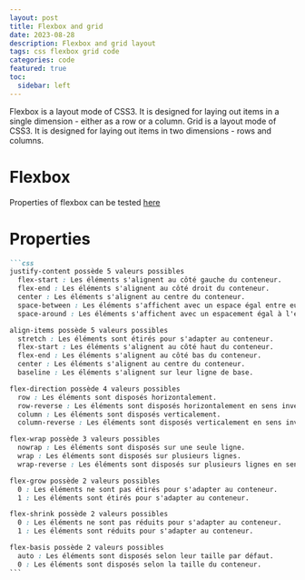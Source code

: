 ```yaml
---
layout: post
title: Flexbox and grid
date: 2023-08-28
description: Flexbox and grid layout
tags: css flexbox grid code
categories: code
featured: true
toc:
  sidebar: left
---
```


Flexbox is a layout mode of CSS3. It is designed for laying out items in a single dimension - either as a row or a column.
Grid is a layout mode of CSS3. It is designed for laying out items in two dimensions - rows and columns.

# Flexbox

Properties of flexbox can be tested [here](https://developer.mozilla.org/fr/docs/Learn/CSS/CSS_layout/Flexbox_skills)


# Properties

````markdown
```css
justify-content possède 5 valeurs possibles
  flex-start : Les éléments s'alignent au côté gauche du conteneur.
  flex-end : Les éléments s'alignent au côté droit du conteneur.
  center : Les éléments s'alignent au centre du conteneur.
  space-between : Les éléments s'affichent avec un espace égal entre eux.
  space-around : Les éléments s'affichent avec un espacement égal à l'entour d'eux.

align-items possède 5 valeurs possibles
  stretch : Les éléments sont étirés pour s'adapter au conteneur.
  flex-start : Les éléments s'alignent au côté haut du conteneur.
  flex-end : Les éléments s'alignent au côté bas du conteneur.
  center : Les éléments s'alignent au centre du conteneur.
  baseline : Les éléments s'alignent sur leur ligne de base.

flex-direction possède 4 valeurs possibles
  row : Les éléments sont disposés horizontalement.
  row-reverse : Les éléments sont disposés horizontalement en sens inverse.
  column : Les éléments sont disposés verticalement.
  column-reverse : Les éléments sont disposés verticalement en sens inverse.

flex-wrap possède 3 valeurs possibles
  nowrap : Les éléments sont disposés sur une seule ligne.
  wrap : Les éléments sont disposés sur plusieurs lignes.
  wrap-reverse : Les éléments sont disposés sur plusieurs lignes en sens inverse.

flex-grow possède 2 valeurs possibles
  0 : Les éléments ne sont pas étirés pour s'adapter au conteneur.
  1 : Les éléments sont étirés pour s'adapter au conteneur.

flex-shrink possède 2 valeurs possibles
  0 : Les éléments ne sont pas réduits pour s'adapter au conteneur.
  1 : Les éléments sont réduits pour s'adapter au conteneur.

flex-basis possède 2 valeurs possibles
  auto : Les éléments sont disposés selon leur taille par défaut.
  0 : Les éléments sont disposés selon la taille du conteneur.
```
````
